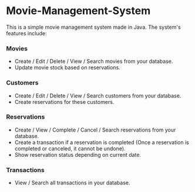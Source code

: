 # Movie-Management-System

This is a simple movie management system made in Java. The system's features include:

### Movies

- Create / Edit / Delete / View / Search movies from your database.
- Update movie stock based on reservations.


### Customers

- Create / Edit / Delete / View / Search customers from your database.
- Create reservations for these customers.

### Reservations

- Create / View / Complete / Cancel / Search reservations from your database.
- Create a transaction if a reservation is completed (Once a reservation is completed or canceled, it cannot be undone).
- Show reservation status depending on current date.

### Transactions

- View / Search all transactions in your database.

